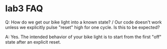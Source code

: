 # lab3 FAQ

Q: How do we get our bike light into a known state? / Our code doesn't work unless we explicitly pulse "reset" high for one cycle. Is this to be expected?

A: Yes. The intended behavior of your bike light is to start from the first "off" state after an explicit reset.
